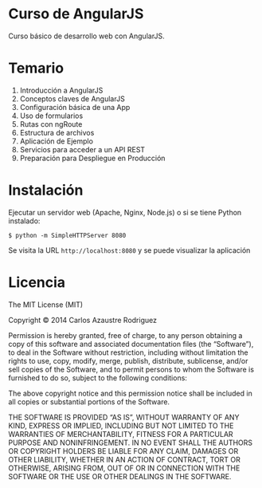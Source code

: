 # Curso de AngularJS

Curso básico de desarrollo web con AngularJS.

# Temario

1. Introducción a AngularJS
2. Conceptos claves de AngularJS
3. Configuración básica de una App
4. Uso de formularios
5. Rutas con ngRoute
6. Estructura de archivos
7. Aplicación de Ejemplo
8. Servicios para acceder a un API REST
9. Preparación para Despliegue en Producción

# Instalación

Ejecutar un servidor web (Apache, Nginx, Node.js) o si se tiene Python instalado:

```
$ python -m SimpleHTTPServer 8080
```

Se visita la URL `http://localhost:8080` y se puede visualizar la aplicación

# Licencia
The MIT License (MIT)

Copyright © 2014 Carlos Azaustre Rodriguez

Permission is hereby granted, free of charge, to any person obtaining a copy of this software and associated documentation files (the “Software”), to deal in the Software without restriction, including without limitation the rights to use, copy, modify, merge, publish, distribute, sublicense, and/or sell copies of the Software, and to permit persons to whom the Software is furnished to do so, subject to the following conditions:

The above copyright notice and this permission notice shall be included in all copies or substantial portions of the Software.

THE SOFTWARE IS PROVIDED “AS IS”, WITHOUT WARRANTY OF ANY KIND, EXPRESS OR IMPLIED, INCLUDING BUT NOT LIMITED TO THE WARRANTIES OF MERCHANTABILITY, FITNESS FOR A PARTICULAR PURPOSE AND NONINFRINGEMENT. IN NO EVENT SHALL THE AUTHORS OR COPYRIGHT HOLDERS BE LIABLE FOR ANY CLAIM, DAMAGES OR OTHER LIABILITY, WHETHER IN AN ACTION OF CONTRACT, TORT OR OTHERWISE, ARISING FROM, OUT OF OR IN CONNECTION WITH THE SOFTWARE OR THE USE OR OTHER DEALINGS IN THE SOFTWARE.
